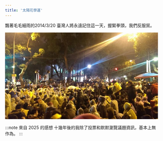 ```yaml
---
title: '太陽花學運'
---
```

飄著毛毛細雨的2014/3/20 臺灣人將永遠記住這一天，握緊拳頭，我們反服貿。

![img](./img_ig/201403/009.jpg)


:::note 來自 2025 的感想
十幾年後的我除了投票和默默瀏覽議題資訊，基本上無作為。
:::